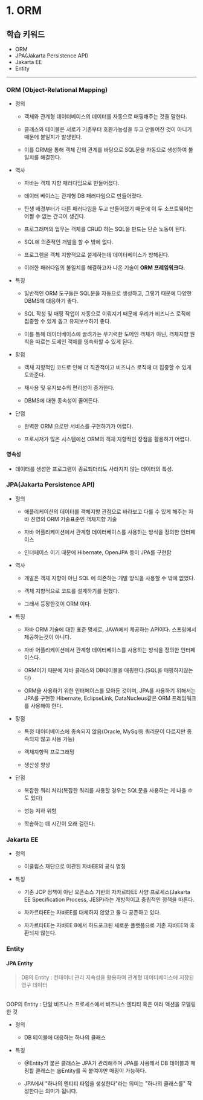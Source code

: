 # 1. ORM

## 학습 키워드

- ORM
- JPA(Jakarta Persistence API)
- Jakarta EE
- Entity

***

### ORM (Object-Relational Mapping)

- 정의

  - 객체와 관계형 데이터베이스의 데이터를 자동으로 매핑해주는 것을 말한다.

  - 클래스와 테이블은 서로가 기존부터 호환가능성을 두고 만들어진 것이 아니기 때문에 불일치가 발생힌다.

  - 이를 ORM을 통해 객체 간의 관계를 바탕으로 SQL문을 자동으로 생성하여 불일치를 해결한다.

- 역사

  - 자바는 객체 지향 패러다임으로 만들어졌다.

  - 데이터 베이스는 관계형 DB 패러다임으로 만들어졌다.

  - 탄생 배경부터가 다른 패러다임을 두고 만들어졌기 때문에 이 두 소프트웨어는 어쩔 수 없는 간극이 생긴다.

  - 프로그래머의 업무는 객체를 CRUD 하는 SQL을 만드는 단순 노동이 된다.

  - SQL에 의존적인 개발을 할 수 밖에 없다.

  - 프로그램을 객체 지향적으로 설계하는데 데이터베이스가 방해된다.

  - 이러한 패러다임의 불일치를 해결하고자 나온 기술이 <strong>ORM 프레임워크다.</strong>

- 특징

  - 일반적인 ORM 도구들은 SQL문을 자동으로 생성하고, 그렇기 때문에 다양한 DBMS에 대응하기 좋다.

  - SQL 작성 및 매핑 작업이 자동으로 이뤄지기 때문에 우리가 비즈니스 로직에 집중할 수 있게 돕고 유지보수하기 좋다.

  - 이를 통해 데이터베이스에 끌려가는 무기력한 도메인 객체가 아닌, 객체지향 원칙을 따르는 도메인 객체를 영속화할 수 있게 된다.

- 장점

  - 객체 지향적인 코드로 인해 더 직관적이고 비즈니스 로직에 더 집중할 수 있게 도와준다.

  - 재사용 및 유지보수의 편리성이 증가한다.

  - DBMS에 대한 종속성이 줄어든다.

- 단점

  - 완벽한 ORM 으로만 서비스를 구현하기가 어렵다.

  - 프로시저가 많은 시스템에선 ORM의 객체 지향적인 장점을 활용하기 어렵다.

#### 영속성

- 데이터를 생성한 프로그램이 종료되더라도 사라지지 않는 데이터의 특성.

### JPA(Jakarta Persistence API)

- 정의

  - 애플리케이션의 데이터를 객체지향 관점으로 바라보고 다룰 수 있게 해주는 자바 진영의 ORM 기술표준인 객체지향 기술

  - 자바 어플리케이션에서 관계형 데이터베이스를 사용하는 방식을 정의한 인터페이스

  - 인터페이스 이기 때문에 Hibernate, OpenJPA 등이 JPA를 구현함

- 역사

  - 개발은 객체 지향이 아닌 SQL 에 의존하는 개발 방식을 사용할 수 밖에 없었다.

  - 객체 지향적으로 코드를 설계하기를 원했다.

  - 그래서 등장한것이 ORM 이다.

- 특징

  - 자바 ORM 기술에 대한 표준 명세로, JAVA에서 제공하는 API이다. 스프링에서 제공하는것이 아니다.

  - 자바 어플리케이션에서 관계형 데이터베이스를 사용하는 방식을 정의한 인터페이스다.

  - ORM이기 때문에 자바 클래스와 DB테이블을 매핑한다.(SQL을 매핑하지않는다)

  - ORM을 사용하기 위한 인터페이스를 모아둔 것이며, JPA를 사용하기 위해서는 JPA를 구현한 Hibernate, EclipseLink, DataNucleus같은 ORM 프레임워크를 사용해야 한다.

- 장점

  - 특정 데이터베이스에 종속되지 않음(Oracle, MySql등 쿼리문이 다르지만 종속되지 않고 사용 가능)

  - 객체지향적 프로그래밍

  - 생산성 향상

- 단점

  - 복잡한 쿼리 처리(복잡한 쿼리를 사용할 경우는 SQL문을 사용하는 게 나을 수도 있다)

  - 성능 저하 위험

  - 학습하는 데 시간이 오래 걸린다.

### Jakarta EE

- 정의

  - 이클립스 재단으로 이관된 자바EE의 공식 명칭

- 특징

  -  기존 JCP 정책이 아닌 오픈소스 기반의 자카르타EE 사양 프로세스(Jakarta EE Specification Process, JESP)라는 개방적이고 중립적인 정책을 따른다.

  - 자카르타EE는 자바EE를 대체하지 않았고 둘 다 공존하고 있다.

  - 자카르타EE는 자바EE 8에서 하드포크된 새로운 플랫폼으로 기존 자바EE와 호환되지 않는다.

### Entity

#### JPA Entity

> DB의 Entity : 컨테이너 관리 지속성을 활용하여 관계형 데이터베이스에 저장된 영구 데이터
<br>
OOP의 Entity : 단일 비즈니스 프로세스에서 비즈니스 엔티티 혹은 여러 액션을 모델링한 것

- 정의

  - DB 테이블에 대응하는 하나의 클래스

- 특징

  - @Entity가 붙은 클래스는 JPA가 관리해주며 JPA를 사용해서 DB 테이블과 매핑할 클래스는 @Entity를 꼭 붙여야만 매핑이 가능하다.

  - JPA에서 "하나의 엔티티 타입을 생성한다"라는 의미는 "하나의 클래스를" 작성한다는 의미가 됩니다.
